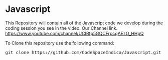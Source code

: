 # Javascript

This Repository will contain all of the Javascript code we develop during the coding session you see in the video. Our Channel link. https://www.youtube.com/channel/UCIBtp5GQCFrpcqAEzO_HHpQ

To Clone this repository use the following command:
<pre>git clone https://github.com/CodeSpaceIndica/Javascript.git</pre>
